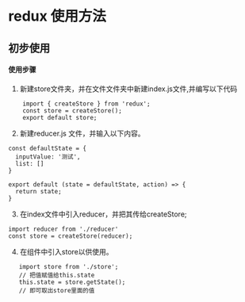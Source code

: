 # redux 使用方法

## 初步使用

#### 使用步骤
1. 新建store文件夹，并在文件文件夹中新建index.js文件,并编写以下代码

```
    import { createStore } from 'redux';
    const store = createStore();
    export default store;
```

2. 新建reducer.js 文件，并输入以下内容。

```
const defaultState = {
  inputValue: '测试',
  list: []
}

export default (state = defaultState, action) => {
  return state;
}

```

3. 在index文件中引入reducer，并把其传给createStore;
```
import reducer from './reducer'
const store = createStore(reducer);
```

4. 在组件中引入store以供使用。
```$xslt
   import store from './store';
   // 把值赋值给this.state
   this.state = store.getState();
   // 即可取出store里面的值
```
